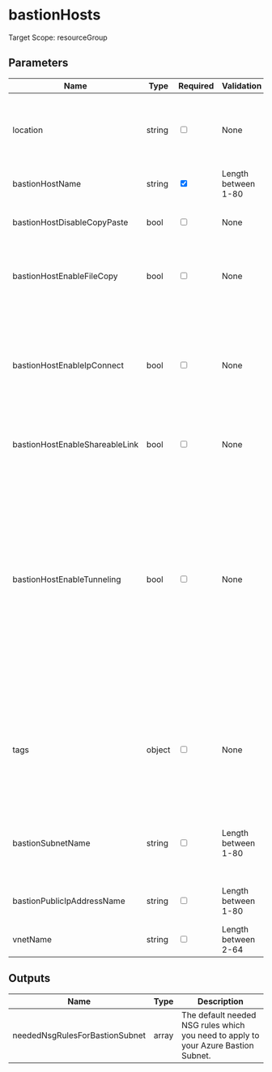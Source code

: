 # bastionHosts

Target Scope: resourceGroup

## Parameters
| Name | Type | Required | Validation | Default value | Description |
| -- |  -- | -- | -- | -- | -- |
| location | string | <input type="checkbox"> | None | <pre>resourceGroup().location</pre> | Specifies the Azure location where the resource should be created. Defaults to the resourcegroup location. |
| bastionHostName | string | <input type="checkbox" checked> | Length between 1-80 | <pre></pre> | Specifies the name of the Azure Bastion resource. |
| bastionHostDisableCopyPaste | bool | <input type="checkbox"> | None | <pre>false</pre> | Enable/Disable Copy/Paste feature of the Bastion Host resource. |
| bastionHostEnableFileCopy | bool | <input type="checkbox"> | None | <pre>false</pre> | Enable/Disable File Copy (between Host & Client) feature of the Bastion Host resource. |
| bastionHostEnableIpConnect | bool | <input type="checkbox"> | None | <pre>false</pre> | Enable/Disable IP Connect feature of the Bastion Host resource. This will allow you to connect to VM\'s (either azure or non-azure) using the VM\'s private IP address through Bastion. |
| bastionHostEnableShareableLink | bool | <input type="checkbox"> | None | <pre>false</pre> | Enable/Disable Shareable Link of the Bastion Host resource. |
| bastionHostEnableTunneling | bool | <input type="checkbox"> | None | <pre>false</pre> | Enable/Disable Tunneling feature of the Bastion Host resource.<br>SSH tunneling is a method of transporting arbitrary networking data over an encrypted SSH connection. It can be used to add encryption to legacy applications. It can also be used to implement VPNs (Virtual Private Networks) and access intranet services across firewalls. |
| tags | object | <input type="checkbox"> | None | <pre>{}</pre> | The tags to apply to this resource. This is an object with key/value pairs.<br>Example:<br>{<br>&nbsp;&nbsp;&nbsp;FirstTag: myvalue<br>&nbsp;&nbsp;&nbsp;SecondTag: another value<br>} |
| bastionSubnetName | string | <input type="checkbox"> | Length between 1-80 | <pre>'AzureBastionSubnet'</pre> | Name of the Azure Bastion subnet. This is probably going to have to be `AzureBastionSubnet` due to Azure restrictions. |
| bastionPublicIpAddressName | string | <input type="checkbox"> | Length between 1-80 | <pre>'pip-${bastionHostName}'</pre> | The resource name of the Public IP for this Azure Bastion host. |
| vnetName | string | <input type="checkbox"> | Length between 2-64 | <pre>''</pre> | The VNet name to onboard this Azure Bastion Host into. |
## Outputs
| Name | Type | Description |
| -- |  -- | -- |
| neededNsgRulesForBastionSubnet | array | The default needed NSG rules which you need to apply to your Azure Bastion Subnet. |

